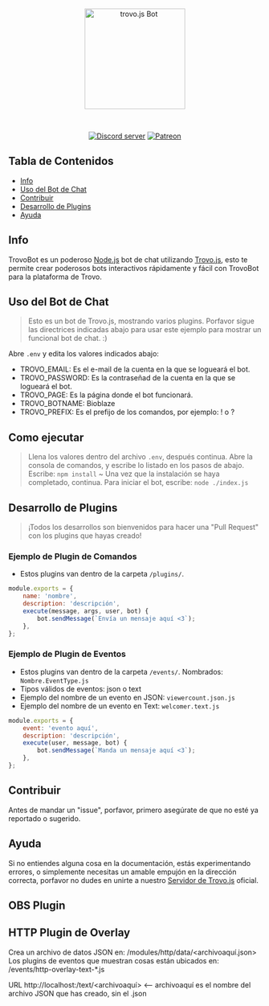 <div align="center">
  <br />
  <p>
    <img src="https://static.trovo.live/cat/img/f4bf211.png" width="200" alt="trovo.js Bot" />
  </p>
  <br />
  <p>
    <a href="https://discord.gg/Kc7fyx2"><img src="https://discord.com/api/guilds/728527921504845884/embed.png" alt="Discord server" /></a>
    <a href="https://www.patreon.com/BioblazePayne"><img src="https://img.shields.io/badge/donate-patreon-F96854.svg" alt="Patreon" /></a>
  </p>
</div>

## Tabla de Contenidos

- [Info](#info)
- [Uso del Bot de Chat](#uso-del-bot-de-chat)
- [Contribuir](#contribuir)
- [Desarrollo de Plugins](#desarrollo-de-plugins)
- [Ayuda](#ayuda)

## Info

TrovoBot es un poderoso [Node.js](https://nodejs.org) bot de chat utilizando [Trovo.js](https://), esto te permite crear poderosos bots interactivos rápidamente y fácil con TrovoBot para la plataforma de Trovo.


## Uso del Bot de Chat

> Esto es un bot de Trovo.js, mostrando varios plugins. Porfavor sigue las directrices indicadas abajo para usar este ejemplo para mostrar un funcional bot de chat. :)

Abre `.env` y edita los valores indicados abajo:

* TROVO_EMAIL: Es el e-mail de la cuenta en la que se logueará el bot.
* TROVO_PASSWORD: Es la contraseñad de la cuenta en la que se logueará el bot.
* TROVO_PAGE: Es la página donde el bot funcionará.
* TROVO_BOTNAME: Bioblaze
* TROVO_PREFIX: Es el prefijo de los comandos, por ejemplo: !<comando> o ?<comando>


## Como ejecutar
> Llena los valores dentro del archivo `.env`, después continua.
> Abre la consola de comandos, y escribe lo listado en los pasos de abajo.
> Escribe: `npm install` ~ Una vez que la instalación se haya completado, continua.
> Para iniciar el bot, escribe: `node ./index.js`


## Desarrollo de Plugins

> ¡Todos los desarrollos son bienvenidos para hacer una "Pull Request" con los plugins que hayas creado!

### Ejemplo de Plugin de Comandos
* Estos plugins van dentro de la carpeta `/plugins/`.

```js
module.exports = {
	name: 'nombre',
	description: 'descripción',
	execute(message, args, user, bot) {
		bot.sendMessage(`Envía un mensaje aquí <3`);
	},
};
```
### Ejemplo de Plugin de Eventos
 * Estos plugins van dentro de la carpeta `/events/`. Nombrados: `Nombre.EventType.js`
 * Tipos válidos de eventos: json o text
 * Ejemplo del nombre de un evento en JSON: `viewercount.json.js`
 * Ejemplo del nombre de un evento en Text: `welcomer.text.js`

```js
module.exports = {
	event: 'evento aquí',
	description: 'descripción',
	execute(user, message, bot) {
		bot.sendMessage(`Manda un mensaje aquí <3`);
	},
};
```

## Contribuir

Antes de mandar un "issue", porfavor, primero asegúrate de que no esté ya reportado o sugerido.

## Ayuda

Si no entiendes alguna cosa en la documentación, estás experimentando errores, o simplemente necesitas un amable
empujón en la dirección correcta, porfavor no dudes en unirte a nuestro [Servidor de Trovo.js](https://discord.gg/Kc7fyx2) oficial.

## OBS Plugin

## HTTP Plugin de Overlay

Crea un archivo de datos JSON en: /modules/http/data/<archivoaquí.json>
Los plugins de eventos que muestran cosas están ubicados en: /events/http-overlay-text-*.js

URL http://localhost:<port you selected>/text/<archivoaquí> <-- archivoaquí es el nombre del archivo JSON que has creado, sin el .json
